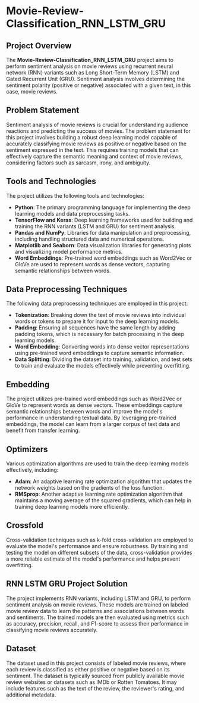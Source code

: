 # Movie-Review-Classification_RNN_LSTM_GRU

## Project Overview

The **Movie-Review-Classification_RNN_LSTM_GRU** project aims to perform sentiment analysis on movie reviews using recurrent neural network (RNN) variants such as Long Short-Term Memory (LSTM) and Gated Recurrent Unit (GRU). Sentiment analysis involves determining the sentiment polarity (positive or negative) associated with a given text, in this case, movie reviews.

## Problem Statement

Sentiment analysis of movie reviews is crucial for understanding audience reactions and predicting the success of movies. The problem statement for this project involves building a robust deep learning model capable of accurately classifying movie reviews as positive or negative based on the sentiment expressed in the text. This requires training models that can effectively capture the semantic meaning and context of movie reviews, considering factors such as sarcasm, irony, and ambiguity.

## Tools and Technologies

The project utilizes the following tools and technologies:

- **Python**: The primary programming language for implementing the deep learning models and data preprocessing tasks.
- **TensorFlow and Keras**: Deep learning frameworks used for building and training the RNN variants (LSTM and GRU) for sentiment analysis.
- **Pandas and NumPy**: Libraries for data manipulation and preprocessing, including handling structured data and numerical operations.
- **Matplotlib and Seaborn**: Data visualization libraries for generating plots and visualizing model performance metrics.
- **Word Embeddings**: Pre-trained word embeddings such as Word2Vec or GloVe are used to represent words as dense vectors, capturing semantic relationships between words.

## Data Preprocessing Techniques

The following data preprocessing techniques are employed in this project:

- **Tokenization**: Breaking down the text of movie reviews into individual words or tokens to prepare it for input to the deep learning models.
- **Padding**: Ensuring all sequences have the same length by adding padding tokens, which is necessary for batch processing in the deep learning models.
- **Word Embedding**: Converting words into dense vector representations using pre-trained word embeddings to capture semantic information.
- **Data Splitting**: Dividing the dataset into training, validation, and test sets to train and evaluate the models effectively while preventing overfitting.

## Embedding

The project utilizes pre-trained word embeddings such as Word2Vec or GloVe to represent words as dense vectors. These embeddings capture semantic relationships between words and improve the model's performance in understanding textual data. By leveraging pre-trained embeddings, the model can learn from a larger corpus of text data and benefit from transfer learning.

## Optimizers

Various optimization algorithms are used to train the deep learning models effectively, including:

- **Adam**: An adaptive learning rate optimization algorithm that updates the network weights based on the gradients of the loss function.
- **RMSprop**: Another adaptive learning rate optimization algorithm that maintains a moving average of the squared gradients, which can help in training deep learning models more efficiently.

## Crossfold

Cross-validation techniques such as k-fold cross-validation are employed to evaluate the model's performance and ensure robustness. By training and testing the model on different subsets of the data, cross-validation provides a more reliable estimate of the model's performance and helps prevent overfitting.

## RNN LSTM GRU Project Solution

The project implements RNN variants, including LSTM and GRU, to perform sentiment analysis on movie reviews. These models are trained on labeled movie review data to learn the patterns and associations between words and sentiments. The trained models are then evaluated using metrics such as accuracy, precision, recall, and F1-score to assess their performance in classifying movie reviews accurately.

## Dataset

The dataset used in this project consists of labeled movie reviews, where each review is classified as either positive or negative based on its sentiment. The dataset is typically sourced from publicly available movie review websites or datasets such as IMDb or Rotten Tomatoes. It may include features such as the text of the review, the reviewer's rating, and additional metadata.

